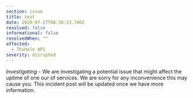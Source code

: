 ```yaml
---
section: issue
title: test
date: 2020-07-27T06:30:13.746Z
resolved: false
informational: false
resolvedWhen: ""
affected:
  - Thuhole API
severity: disrupted
---
```

*Investigating* - We are investigating a potential issue that might affect the uptime of one our of services. We are sorry for any inconvenience this may cause you. This incident post will be updated once we have more information.
